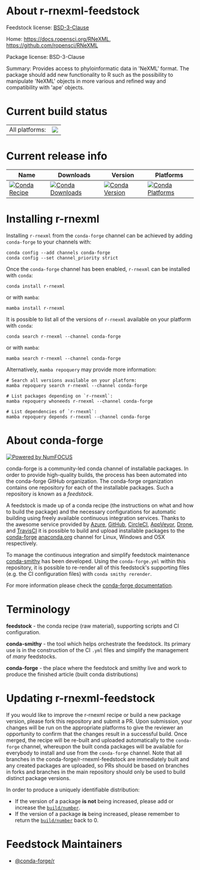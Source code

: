 About r-rnexml-feedstock
========================

Feedstock license: [BSD-3-Clause](https://github.com/conda-forge/r-rnexml-feedstock/blob/main/LICENSE.txt)

Home: https://docs.ropensci.org/RNeXML, https://github.com/ropensci/RNeXML

Package license: BSD-3-Clause

Summary: Provides access to phyloinformatic data in 'NeXML' format.  The package should add new functionality to R such as the possibility to manipulate 'NeXML' objects in more various and refined way and compatibility with 'ape' objects.

Current build status
====================


<table><tr><td>All platforms:</td>
    <td>
      <a href="https://dev.azure.com/conda-forge/feedstock-builds/_build/latest?definitionId=8973&branchName=main">
        <img src="https://dev.azure.com/conda-forge/feedstock-builds/_apis/build/status/r-rnexml-feedstock?branchName=main">
      </a>
    </td>
  </tr>
</table>

Current release info
====================

| Name | Downloads | Version | Platforms |
| --- | --- | --- | --- |
| [![Conda Recipe](https://img.shields.io/badge/recipe-r--rnexml-green.svg)](https://anaconda.org/conda-forge/r-rnexml) | [![Conda Downloads](https://img.shields.io/conda/dn/conda-forge/r-rnexml.svg)](https://anaconda.org/conda-forge/r-rnexml) | [![Conda Version](https://img.shields.io/conda/vn/conda-forge/r-rnexml.svg)](https://anaconda.org/conda-forge/r-rnexml) | [![Conda Platforms](https://img.shields.io/conda/pn/conda-forge/r-rnexml.svg)](https://anaconda.org/conda-forge/r-rnexml) |

Installing r-rnexml
===================

Installing `r-rnexml` from the `conda-forge` channel can be achieved by adding `conda-forge` to your channels with:

```
conda config --add channels conda-forge
conda config --set channel_priority strict
```

Once the `conda-forge` channel has been enabled, `r-rnexml` can be installed with `conda`:

```
conda install r-rnexml
```

or with `mamba`:

```
mamba install r-rnexml
```

It is possible to list all of the versions of `r-rnexml` available on your platform with `conda`:

```
conda search r-rnexml --channel conda-forge
```

or with `mamba`:

```
mamba search r-rnexml --channel conda-forge
```

Alternatively, `mamba repoquery` may provide more information:

```
# Search all versions available on your platform:
mamba repoquery search r-rnexml --channel conda-forge

# List packages depending on `r-rnexml`:
mamba repoquery whoneeds r-rnexml --channel conda-forge

# List dependencies of `r-rnexml`:
mamba repoquery depends r-rnexml --channel conda-forge
```


About conda-forge
=================

[![Powered by
NumFOCUS](https://img.shields.io/badge/powered%20by-NumFOCUS-orange.svg?style=flat&colorA=E1523D&colorB=007D8A)](https://numfocus.org)

conda-forge is a community-led conda channel of installable packages.
In order to provide high-quality builds, the process has been automated into the
conda-forge GitHub organization. The conda-forge organization contains one repository
for each of the installable packages. Such a repository is known as a *feedstock*.

A feedstock is made up of a conda recipe (the instructions on what and how to build
the package) and the necessary configurations for automatic building using freely
available continuous integration services. Thanks to the awesome service provided by
[Azure](https://azure.microsoft.com/en-us/services/devops/), [GitHub](https://github.com/),
[CircleCI](https://circleci.com/), [AppVeyor](https://www.appveyor.com/),
[Drone](https://cloud.drone.io/welcome), and [TravisCI](https://travis-ci.com/)
it is possible to build and upload installable packages to the
[conda-forge](https://anaconda.org/conda-forge) [anaconda.org](https://anaconda.org/)
channel for Linux, Windows and OSX respectively.

To manage the continuous integration and simplify feedstock maintenance
[conda-smithy](https://github.com/conda-forge/conda-smithy) has been developed.
Using the ``conda-forge.yml`` within this repository, it is possible to re-render all of
this feedstock's supporting files (e.g. the CI configuration files) with ``conda smithy rerender``.

For more information please check the [conda-forge documentation](https://conda-forge.org/docs/).

Terminology
===========

**feedstock** - the conda recipe (raw material), supporting scripts and CI configuration.

**conda-smithy** - the tool which helps orchestrate the feedstock.
                   Its primary use is in the construction of the CI ``.yml`` files
                   and simplify the management of *many* feedstocks.

**conda-forge** - the place where the feedstock and smithy live and work to
                  produce the finished article (built conda distributions)


Updating r-rnexml-feedstock
===========================

If you would like to improve the r-rnexml recipe or build a new
package version, please fork this repository and submit a PR. Upon submission,
your changes will be run on the appropriate platforms to give the reviewer an
opportunity to confirm that the changes result in a successful build. Once
merged, the recipe will be re-built and uploaded automatically to the
`conda-forge` channel, whereupon the built conda packages will be available for
everybody to install and use from the `conda-forge` channel.
Note that all branches in the conda-forge/r-rnexml-feedstock are
immediately built and any created packages are uploaded, so PRs should be based
on branches in forks and branches in the main repository should only be used to
build distinct package versions.

In order to produce a uniquely identifiable distribution:
 * If the version of a package **is not** being increased, please add or increase
   the [``build/number``](https://docs.conda.io/projects/conda-build/en/latest/resources/define-metadata.html#build-number-and-string).
 * If the version of a package **is** being increased, please remember to return
   the [``build/number``](https://docs.conda.io/projects/conda-build/en/latest/resources/define-metadata.html#build-number-and-string)
   back to 0.

Feedstock Maintainers
=====================

* [@conda-forge/r](https://github.com/orgs/conda-forge/teams/r/)

